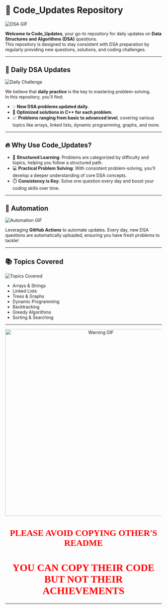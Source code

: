 # 🚀 **Code_Updates Repository**

![DSA GIF](https://media.giphy.com/media/qgQUggAC3Pfv687qPC/giphy.gif)

**Welcome to Code_Updates**, your go-to repository for daily updates on **Data Structures and Algorithms (DSA)** questions.  
This repository is designed to stay consistent with DSA preparation by regularly providing new questions, solutions, and coding challenges.

---

## 📅 **Daily DSA Updates**

![Daily Challenge](https://media.giphy.com/media/3o7aD2saalBwwftBIY/giphy.gif)

We believe that **daily practice** is the key to mastering problem-solving.  
In this repository, you'll find:
- 💡 **New DSA problems updated daily.**
- 🔑 **Optimized solutions in C++ for each problem.**
- 📈 **Problems ranging from basic to advanced level**, covering various topics like arrays, linked lists, dynamic programming, graphs, and more.

---

## 🔥 **Why Use Code_Updates?**

- 📝 **Structured Learning**: Problems are categorized by difficulty and topics, helping you follow a structured path.
- 💻 **Practical Problem Solving**: With consistent problem-solving, you'll develop a deeper understanding of core DSA concepts.
- ⏱️ **Consistency is Key**: Solve one question every day and boost your coding skills over time.

---

## 🤖 **Automation**

![Automation GIF](https://media.giphy.com/media/LmNwrBhejkK9EFP504/giphy.gif)

Leveraging **GitHub Actions** to automate updates. Every day, new DSA questions are automatically uploaded, ensuring you have fresh problems to tackle!

---

## 📚 **Topics Covered**

![Topics Covered](https://media.giphy.com/media/fwbzI2kV3Qrlpkh59e/giphy.gif)

- Arrays & Strings
- Linked Lists
- Trees & Graphs
- Dynamic Programming
- Backtracking
- Greedy Algorithms
- Sorting & Searching

---

<div align="center">
  <img src="https://i.giphy.com/media/v1.Y2lkPTc5MGI3NjExdzYwbTdzaGR2N2Rzcm1hOHkyOHZyZWlmc2Z4bXdtN250anZlOGIyYyZlcD12MV9pbnRlcm5hbF9naWZfYnlfaWQmY3Q9Zw/26his6ZeMjoxEKhlS/giphy.gif" alt="Warning GIF" width="600" height="600">
  <h1 style="color:red; font-family:'Comic Sans MS';">PLEASE AVOID COPYING OTHER'S README</h1>
  <h1 style="color:red; font-family:'Comic Sans MS'; font-size: 2rem;">YOU CAN COPY THEIR CODE BUT NOT THEIR ACHIEVEMENTS</h1>
</div>

---
